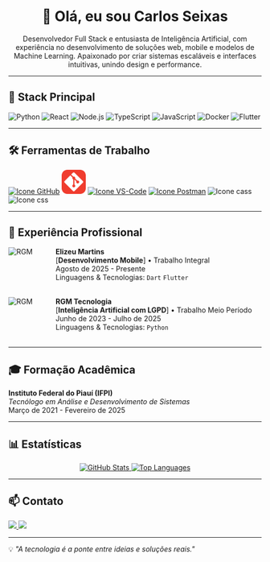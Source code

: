 <h1 align="center">👋 Olá, eu sou Carlos Seixas</h1>

<p align="center">
Desenvolvedor Full Stack e entusiasta de Inteligência Artificial, com experiência no desenvolvimento de soluções web, mobile e modelos de Machine Learning. Apaixonado por criar sistemas escaláveis e interfaces intuitivas, unindo design e performance.
</p>

---

## 🚀 Stack Principal
<div>
  <img height="48px" alt="Python" src="https://skillicons.dev/icons?i=python"/>
  <img height="48px" alt="React" src="https://skillicons.dev/icons?i=react"/>
  <img height="48px" alt="Node.js" src="https://skillicons.dev/icons?i=nodejs"/>
  <img height="48px" alt="TypeScript" src="https://skillicons.dev/icons?i=ts"/>
  <img height="48px" alt="JavaScript" src="https://skillicons.dev/icons?i=js"/>
  <img height="48px" alt="Docker" src="https://skillicons.dev/icons?i=docker"/>
  <img height="48px" alt="Flutter" src="https://skillicons.dev/icons?i=flutter"/>
</div>

---

## 🛠 Ferramentas de Trabalho
[<img height="48px" width="48px" alt="Icone GitHub" src="https://skillicons.dev/icons?i=github"/>](https://github.com/)
[<img height="48px" width="48px" alt="Icone Git" src="https://raw.githubusercontent.com/tandpfun/skill-icons/main/icons/Git.svg"/>](https://git-scm.com)
[<img height="48px" width="48px" alt="Icone VS-Code" src="https://skillicons.dev/icons?i=vscode"/>](https://code.visualstudio.com)
[<img height="48px" width="48px" alt="Icone Postman" src="https://i.postimg.cc/QNyBTNVk/postman.png"/>](https://www.postman.com)
<img height="48px" width="48px" alt="Icone cass" src="https://skillicons.dev/icons?i=powershell"/>
<img height="48px" width="48px" alt="Icone css" src="https://skillicons.dev/icons?i=vite"/>

---

## 💼 Experiência Profissional

<img align="left" height="94px" width="94px" alt="RGM" src="https://portifoliocarlosseixas.vercel.app/assets/Eliseu-DXX258VE.jpeg"/>

**Elizeu Martins** \
[**Desenvolvimento Mobile**] • Trabalho Integral \
Agosto de 2025 - Presente \
Linguagens & Tecnologias: `Dart` `Flutter`
<br/>
<br/>

<img align="left" height="94px" width="94px" alt="RGM" src="https://portifoliocarlosseixas.vercel.app/assets/logo_rgm-Cs_6FNkm.jpeg"/>

**RGM Tecnologia** \
[**Inteligência Artificial com LGPD**] • Trabalho Meio Período \
Junho de 2023 - Julho de 2025 \
Linguagens & Tecnologias: `Python`
<br/>
<br/>


---

## 🎓 Formação Acadêmica
**Instituto Federal do Piauí (IFPI)**  
_Tecnólogo em Análise e Desenvolvimento de Sistemas_  
Março de 2021 - Fevereiro de 2025  

---

## 📊 Estatísticas
<div align="center">
  <a href="https://github.com/CarlosSeixas2">
    <img height="180em" src="https://github-readme-stats.vercel.app/api?username=CarlosSeixas2&show_icons=true&theme=dark&include_all_commits=true&count_private=true" alt="GitHub Stats"/>
  </a>
  <a href="https://github.com/CarlosSeixas2">
    <img height="180em" src="https://github-readme-stats.vercel.app/api/top-langs/?username=CarlosSeixas2&layout=compact&langs_count=7&theme=dark" alt="Top Languages"/>
  </a>
</div>

---

## 📫 Contato
<a href="mailto:carlosseixasof@gmail.com" title="Gmail">
  <img src="https://img.shields.io/badge/-Gmail-FF0000?style=flat-square&labelColor=FF0000&logo=gmail&logoColor=white"/>
</a>
<a href="https://www.linkedin.com/in/carlos-seixas-050b4724a/" title="LinkedIn">
  <img src="https://img.shields.io/badge/-Linkedin-0e76a8?style=flat-square&logo=Linkedin&logoColor=white"/>
</a>

---
💡 _"A tecnologia é a ponte entre ideias e soluções reais."_
